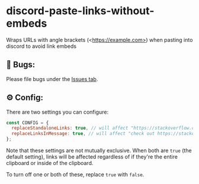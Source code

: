 # discord-paste-links-without-embeds
Wraps URLs with angle brackets (&lt;https://example.com>) when pasting into discord to avoid link embeds

## 🐛 Bugs:
Please file bugs under the [Issues tab](https://github.com/Samathingamajig/discord-paste-links-without-embeds).

## ⚙ Config:
There are two settings you can configure:
```js
const CONFIG = {
  replaceStandaloneLinks: true, // will affect "https://stackoverflow.com", but not "check out https://stackoverflow.com"; default: true
  replaceLinksInMessage: true, // will affect "check out https://stackoverflow.com", but not "https://stackoverflow.com"; default: true
};
```

Note that these settings are not mutually exclusive. When both are `true` (the default setting), links will be affected regardless of if they're the entire clipboard or inside of the clipboard.

To turn off one or both of these, replace `true` with `false`.
